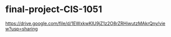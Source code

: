 # final-project-CIS-1051

https://drive.google.com/file/d/1EWxkwKIU9jZ1z2O8rZRHiwutzMAkrQny/view?usp=sharing
